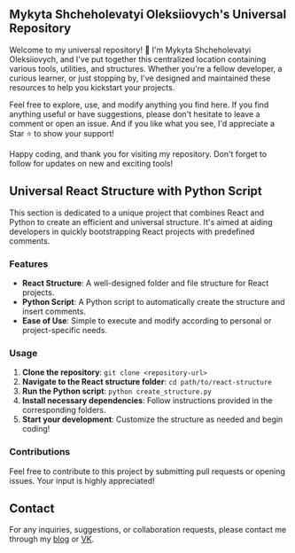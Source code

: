 
## Mykyta Shcheholevatyi Oleksiiovych's Universal Repository

Welcome to my universal repository! 🎉 I'm Mykyta Shcheholevatyi Oleksiiovych, and I've put together this centralized location containing various tools, utilities, and structures. Whether you're a fellow developer, a curious learner, or just stopping by, I've designed and maintained these resources to help you kickstart your projects.

Feel free to explore, use, and modify anything you find here. If you find anything useful or have suggestions, please don't hesitate to leave a comment or open an issue. And if you like what you see, I'd appreciate a Star ⭐ to show your support!

Happy coding, and thank you for visiting my repository. Don't forget to follow for updates on new and exciting tools!


## Universal React Structure with Python Script

This section is dedicated to a unique project that combines React and Python to create an efficient and universal structure. It's aimed at aiding developers in quickly bootstrapping React projects with predefined comments.

### Features

- **React Structure**: A well-designed folder and file structure for React projects.
- **Python Script**: A Python script to automatically create the structure and insert comments.
- **Ease of Use**: Simple to execute and modify according to personal or project-specific needs.

### Usage

1. **Clone the repository**: `git clone <repository-url>`
2. **Navigate to the React structure folder**: `cd path/to/react-structure`
3. **Run the Python script**: `python create_structure.py`
4. **Install necessary dependencies**: Follow instructions provided in the corresponding folders.
5. **Start your development**: Customize the structure as needed and begin coding!

### Contributions

Feel free to contribute to this project by submitting pull requests or opening issues. Your input is highly appreciated!

## Contact

For any inquiries, suggestions, or collaboration requests, please contact me through my [blog](https://mykytashc.blogspot.com) or [VK](https://vk.com/mykyta4308).
